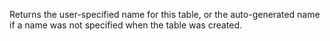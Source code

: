Returns the user-specified name for this table, or the auto-generated name if a
name was not specified when the table was created.
